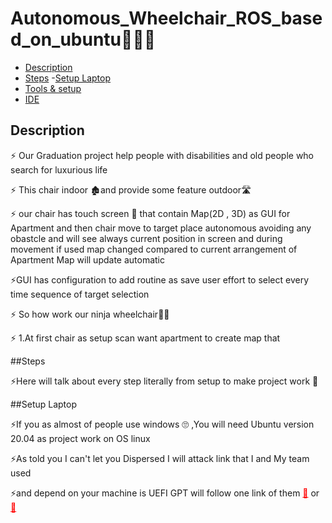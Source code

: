 # Autonomous_Wheelchair_ROS_based_on_ubuntu🦼🤖🔥

- [Description](#Description)
- [Steps](#Steps)
  -[Setup Laptop](#Setup_laptop)   
- [Tools & setup](#Tools_&_setup)
- [IDE](#IDE)


## Description
<p> ⚡ Our Graduation project help people with disabilities and old people who search for luxurious life </p>
<p> ⚡ This chair indoor 🏚and provide some feature outdoor🛣 </p>
<p> ⚡ our chair has touch screen 📱 that contain Map(2D , 3D) as GUI for Apartment and then chair move to target place autonomous avoiding any obastcle and will see always current position in screen and during movement if used map changed compared to current arrangement of Apartment Map will update automatic   </p>
<p> ⚡GUI has configuration to add routine as save user effort to select every time sequence of target selection </p>
<p> ⚡ So how work our ninja wheelchair🐱‍👤  </p>
<p> ⚡ 1.At first chair as setup scan want apartment to create map that 
  
##Steps
<p>⚡Here will talk about every step literally from setup to make project work 🤩</p>

##Setup Laptop
<p> ⚡If you as almost of people use windows 🙄 ,You will need Ubuntu version 20.04 as project work on OS linux </p>
<p> ⚡As told you I can't let you Dispersed I will attack link that I and My team used  </p>
<p> ⚡and depend on your machine is  UEFI  GPT will follow one link of them <a href="https://www.youtube.com/watch?v=aKKdiqVHNqw" style="color: red;">🔗</a> or <a href="https://www.youtube.com/watch?v=-iSAyiicyQY&t=18s" style="color: red;">🔗</a> </p>
 
 
